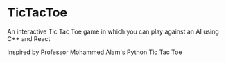 # TicTacToe
An interactive Tic Tac Toe game in which you can play against an AI using C++ and React

Inspired by Professor Mohammed Alam's Python Tic Tac Toe
